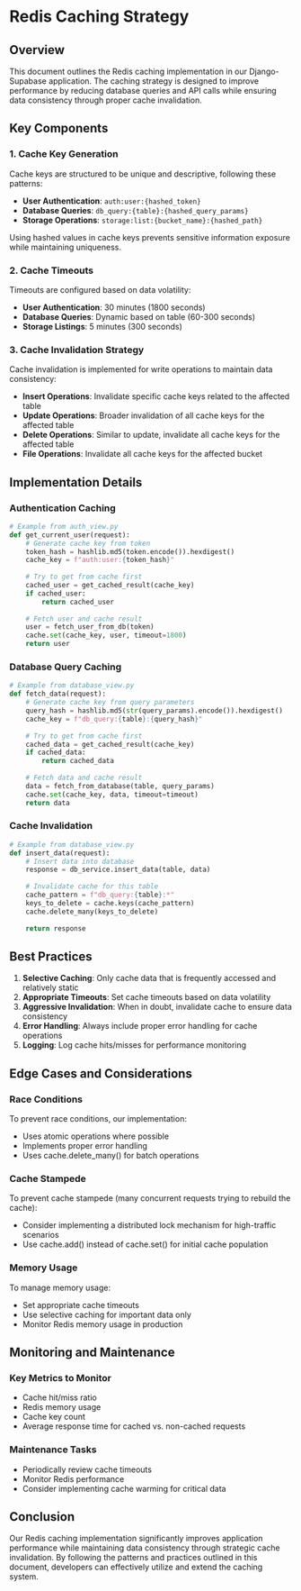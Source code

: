 # Redis Caching Strategy

## Overview

This document outlines the Redis caching implementation in our Django-Supabase application. The caching strategy is designed to improve performance by reducing database queries and API calls while ensuring data consistency through proper cache invalidation.

## Key Components

### 1. Cache Key Generation

Cache keys are structured to be unique and descriptive, following these patterns:

- **User Authentication**: `auth:user:{hashed_token}`
- **Database Queries**: `db_query:{table}:{hashed_query_params}`
- **Storage Operations**: `storage:list:{bucket_name}:{hashed_path}`

Using hashed values in cache keys prevents sensitive information exposure while maintaining uniqueness.

### 2. Cache Timeouts

Timeouts are configured based on data volatility:

- **User Authentication**: 30 minutes (1800 seconds)
- **Database Queries**: Dynamic based on table (60-300 seconds)
- **Storage Listings**: 5 minutes (300 seconds)

### 3. Cache Invalidation Strategy

Cache invalidation is implemented for write operations to maintain data consistency:

- **Insert Operations**: Invalidate specific cache keys related to the affected table
- **Update Operations**: Broader invalidation of all cache keys for the affected table
- **Delete Operations**: Similar to update, invalidate all cache keys for the affected table
- **File Operations**: Invalidate all cache keys for the affected bucket

## Implementation Details

### Authentication Caching

```python
# Example from auth_view.py
def get_current_user(request):
    # Generate cache key from token
    token_hash = hashlib.md5(token.encode()).hexdigest()
    cache_key = f"auth:user:{token_hash}"
    
    # Try to get from cache first
    cached_user = get_cached_result(cache_key)
    if cached_user:
        return cached_user
        
    # Fetch user and cache result
    user = fetch_user_from_db(token)
    cache.set(cache_key, user, timeout=1800)
    return user
```

### Database Query Caching

```python
# Example from database_view.py
def fetch_data(request):
    # Generate cache key from query parameters
    query_hash = hashlib.md5(str(query_params).encode()).hexdigest()
    cache_key = f"db_query:{table}:{query_hash}"
    
    # Try to get from cache first
    cached_data = get_cached_result(cache_key)
    if cached_data:
        return cached_data
        
    # Fetch data and cache result
    data = fetch_from_database(table, query_params)
    cache.set(cache_key, data, timeout=timeout)
    return data
```

### Cache Invalidation

```python
# Example from database_view.py
def insert_data(request):
    # Insert data into database
    response = db_service.insert_data(table, data)
    
    # Invalidate cache for this table
    cache_pattern = f"db_query:{table}:*"
    keys_to_delete = cache.keys(cache_pattern)
    cache.delete_many(keys_to_delete)
    
    return response
```

## Best Practices

1. **Selective Caching**: Only cache data that is frequently accessed and relatively static
2. **Appropriate Timeouts**: Set cache timeouts based on data volatility
3. **Aggressive Invalidation**: When in doubt, invalidate cache to ensure data consistency
4. **Error Handling**: Always include proper error handling for cache operations
5. **Logging**: Log cache hits/misses for performance monitoring

## Edge Cases and Considerations

### Race Conditions

To prevent race conditions, our implementation:
- Uses atomic operations where possible
- Implements proper error handling
- Uses cache.delete_many() for batch operations

### Cache Stampede

To prevent cache stampede (many concurrent requests trying to rebuild the cache):
- Consider implementing a distributed lock mechanism for high-traffic scenarios
- Use cache.add() instead of cache.set() for initial cache population

### Memory Usage

To manage memory usage:
- Set appropriate cache timeouts
- Use selective caching for important data only
- Monitor Redis memory usage in production

## Monitoring and Maintenance

### Key Metrics to Monitor

- Cache hit/miss ratio
- Redis memory usage
- Cache key count
- Average response time for cached vs. non-cached requests

### Maintenance Tasks

- Periodically review cache timeouts
- Monitor Redis performance
- Consider implementing cache warming for critical data

## Conclusion

Our Redis caching implementation significantly improves application performance while maintaining data consistency through strategic cache invalidation. By following the patterns and practices outlined in this document, developers can effectively utilize and extend the caching system.
